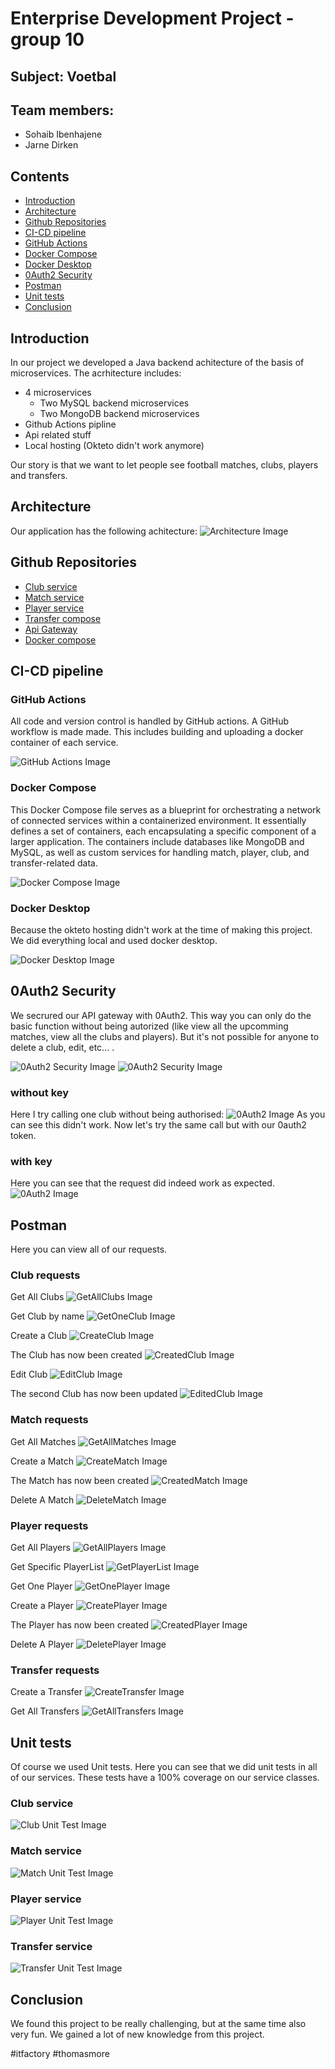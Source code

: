# Enterprise Development Project - group 10

## Subject: Voetbal

## Team members:

- Sohaib Ibenhajene
- Jarne Dirken

## Contents

- [Introduction](#introduction)
- [Architecture](#architecture)
- [Github Repositories](#github-repositories)
- [CI-CD pipeline](#ci-cd-pipeline)
- [GitHub Actions](#github-actions)
- [Docker Compose](#docker-compose)
- [Docker Desktop](#docker-desktop)
- [0Auth2 Security](#0auth2-security)
- [Postman](#postman)
- [Unit tests](#unit-tests)
- [Conclusion](#conclusion)

## Introduction

In our project we developed a Java backend achitecture of the basis of microservices. The acrhitecture includes:

- 4 microservices
  - Two MySQL backend microservices
  - Two MongoDB backend microservices
- Github Actions pipline
- Api related stuff
- Local hosting (Okteto didn't work anymore)

Our story is that we want to let people see football matches, clubs, players and transfers.

## Architecture

Our application has the following achitecture:
![Architecture Image](https://github.com/itfactory-tm/ede-projectgroep-10-2324/blob/main/images/ArchitectureDiagram.drawio.png?raw=true)

## Github Repositories

- [Club service](https://github.com/itfactory-tm/ede-projectgroep-10-2324/tree/main/club-service)
- [Match service](https://github.com/itfactory-tm/ede-projectgroep-10-2324/tree/main/match-service)
- [Player service](https://github.com/itfactory-tm/ede-projectgroep-10-2324/tree/main/player-service)
- [Transfer compose](https://github.com/itfactory-tm/ede-projectgroep-10-2324/tree/main/transfer-service)
- [Api Gateway](https://github.com/itfactory-tm/ede-projectgroep-10-2324/tree/main/api-gateway)
- [Docker compose](https://github.com/itfactory-tm/ede-projectgroep-10-2324/tree/main/docker-compose.yml)

## CI-CD pipeline

### GitHub Actions

All code and version control is handled by GitHub actions. A GitHub workflow is made made. This includes building and uploading a docker container of each service.

![GitHub Actions Image](https://github.com/itfactory-tm/ede-projectgroep-10-2324/blob/main/images/GitHubWorkflow.png?raw=true)

### Docker Compose

This Docker Compose file serves as a blueprint for orchestrating a network of connected services within a containerized environment. It essentially defines a set of containers, each encapsulating a specific component of a larger application. The containers include databases like MongoDB and MySQL, as well as custom services for handling match, player, club, and transfer-related data.

![Docker Compose Image](https://github.com/itfactory-tm/ede-projectgroep-10-2324/blob/main/images/DockerCompose.png?raw=true)

### Docker Desktop

Because the okteto hosting didn't work at the time of making this project. We did everything local and used docker desktop.

![Docker Desktop Image](https://github.com/itfactory-tm/ede-projectgroep-10-2324/blob/main/images/DockerDesktop.png?raw=true)

## 0Auth2 Security

We secrured our API gateway with 0Auth2. This way you can only do the basic function without being autorized (like view all the upcomming matches, view all the clubs and players). But it's not possible for anyone to delete a club, edit, etc... .

![0Auth2 Security Image](https://github.com/itfactory-tm/ede-projectgroep-10-2324/blob/main/images/0AuthCode.png?raw=true)
![0Auth2 Security Image](https://github.com/itfactory-tm/ede-projectgroep-10-2324/blob/main/images/0AuthAccepted.png?raw=true)

### without key

Here I try calling one club without being authorised:
![0Auth2 Image](https://github.com/itfactory-tm/ede-projectgroep-10-2324/blob/main/images/0AuthNotAutherised.png?raw=true)
As you can see this didn't work. Now let's try the same call but with our 0auth2 token.

### with key

Here you can see that the request did indeed work as expected.
![0Auth2 Image](https://github.com/itfactory-tm/ede-projectgroep-10-2324/blob/main/images/0AuthAutherised.png?raw=true)

## Postman

Here you can view all of our requests.

### Club requests

Get All Clubs
![GetAllClubs Image](https://github.com/itfactory-tm/ede-projectgroep-10-2324/blob/main/images/GetAllClubs.png?raw=true)

Get Club by name
![GetOneClub Image](https://github.com/itfactory-tm/ede-projectgroep-10-2324/blob/main/images/GetClubByName.png?raw=true)

Create a Club
![CreateClub Image](https://github.com/itfactory-tm/ede-projectgroep-10-2324/blob/main/images/CreateClub.png?raw=true)

The Club has now been created
![CreatedClub Image](https://github.com/itfactory-tm/ede-projectgroep-10-2324/blob/main/images/CreatedClub.png?raw=true)

Edit Club
![EditClub Image](https://github.com/itfactory-tm/ede-projectgroep-10-2324/blob/main/images/EditClub.png?raw=true)

The second Club has now been updated
![EditedClub Image](https://github.com/itfactory-tm/ede-projectgroep-10-2324/blob/main/images/EditedClub.png?raw=true)

### Match requests

Get All Matches
![GetAllMatches Image](https://github.com/itfactory-tm/ede-projectgroep-10-2324/blob/main/images/GetAllMatches.png?raw=true)

Create a Match
![CreateMatch Image](https://github.com/itfactory-tm/ede-projectgroep-10-2324/blob/main/images/CreateMatch.png?raw=true)

The Match has now been created
![CreatedMatch Image](https://github.com/itfactory-tm/ede-projectgroep-10-2324/blob/main/images/CreatedMatch.png?raw=true)

Delete A Match
![DeleteMatch Image](https://github.com/itfactory-tm/ede-projectgroep-10-2324/blob/main/images/DeleteMatch.png?raw=true)

### Player requests

Get All Players
![GetAllPlayers Image](https://github.com/itfactory-tm/ede-projectgroep-10-2324/blob/main/images/GetAllPlayers.png?raw=true)

Get Specific PlayerList
![GetPlayerList Image](https://github.com/itfactory-tm/ede-projectgroep-10-2324/blob/main/images/GetPlayerList.png?raw=true)

Get One Player
![GetOnePlayer Image](https://github.com/itfactory-tm/ede-projectgroep-10-2324/blob/main/images/GetOnePlayer.png?raw=true)

Create a Player
![CreatePlayer Image](https://github.com/itfactory-tm/ede-projectgroep-10-2324/blob/main/images/CreatePlayer.png?raw=true)

The Player has now been created
![CreatedPlayer Image](https://github.com/itfactory-tm/ede-projectgroep-10-2324/blob/main/images/CreatedPlayer.png?raw=true)

Delete A Player
![DeletePlayer Image](https://github.com/itfactory-tm/ede-projectgroep-10-2324/blob/main/images/DeletePlayer.png?raw=true)

### Transfer requests

Create a Transfer
![CreateTransfer Image](https://github.com/itfactory-tm/ede-projectgroep-10-2324/blob/main/images/CreateTransfer.png?raw=true)

Get All Transfers
![GetAllTransfers Image](https://github.com/itfactory-tm/ede-projectgroep-10-2324/blob/main/images/GetAllTransfers.png?raw=true)

## Unit tests

Of course we used Unit tests. Here you can see that we did unit tests in all of our services. These tests have a 100% coverage on our service classes.

### Club service

![Club Unit Test Image](https://github.com/itfactory-tm/ede-projectgroep-10-2324/blob/main/images/ClubUnitTest.png?raw=true)

### Match service

![Match Unit Test Image](https://github.com/itfactory-tm/ede-projectgroep-10-2324/blob/main/images/MatchUnitTest.png?raw=true)

### Player service

![Player Unit Test Image](https://github.com/itfactory-tm/ede-projectgroep-10-2324/blob/main/images/PlayerUnitTest.png?raw=true)

### Transfer service

![Transfer Unit Test Image](https://github.com/itfactory-tm/ede-projectgroep-10-2324/blob/main/images/TransferUnitTest.png?raw=true)

## Conclusion

We found this project to be really challenging, but at the same time also very fun. We gained a lot of new knowledge from this project.

#itfactory #thomasmore
